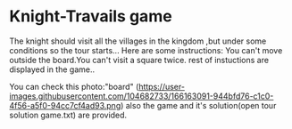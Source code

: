 # Knight-Travails game
The knight should visit all the villages in the kingdom ,but under some conditions  so the tour starts...
Here are some instructions:
You can't move outside the board.You can't visit a square twice.
rest of instuctions are displayed in the game..

You can check this photo:"board"
(https://user-images.githubusercontent.com/104682733/166163091-944bfd76-c1c0-4f56-a5f0-94cc7cf4ad93.png)
also the game and it's solution(open tour solution game.txt) are provided.

